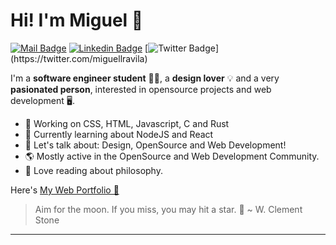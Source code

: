 # Hi! I'm Miguel 👋

[![Mail Badge](https://img.shields.io/badge/-miguelravila@protonmail.com-c14438?style=for-the-badge&logo=ProtonMail&logoColor=white&link=mailto:miguelravila@protonmail.com)](mailto:miguelravila@protonmail.com ) [![Linkedin Badge](https://img.shields.io/badge/-miguellravila-blue?style=for-the-badge&logo=Linkedin&logoColor=white&link=https://www.linkedin.com/in/MiguelRAvila/)](https://www.linkedin.com/in/miguellravila/) [![Twitter Badge](https://img.shields.io/badge/-@miguellravila-1ca0f1?style=for-the-badge&labelColor=1ca0f1&logo=twitter&logoColor=white&link=https://twitter.com/_miguelrravila_)](https://twitter.com/miguellravila) 

I'm a **software engineer student** 👨‍💻, a **design lover** 💡 and a very **pasionated person**, interested in opensource projects and web development 
🖥️. 

- 🚀 Working on CSS, HTML, Javascript, C and Rust
- 🌱 Currently learning about NodeJS and React
- 💭 Let's talk about: Design, OpenSource and Web Development!
- 🌎 Mostly active in the OpenSource and Web Development Community.
- 📖 Love reading about philosophy.



Here's [My Web Portfolio 💙](http://miguelravila.me) 

> Aim for the moon. If you miss, you may hit a star. 🌟
>   ~ W. Clement Stone
---
